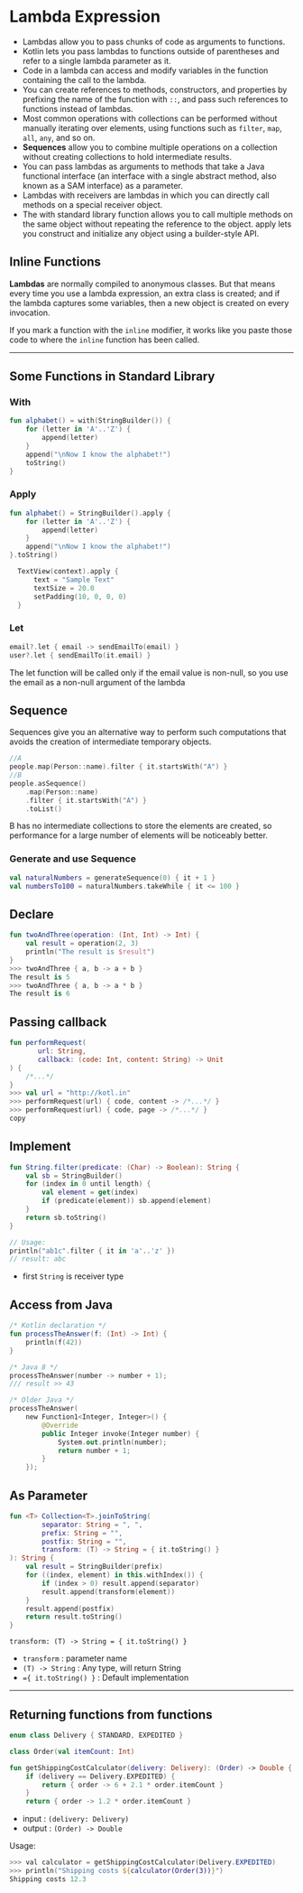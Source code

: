 # Lambda Expression

- Lambdas allow you to pass chunks of code as arguments to functions.
- Kotlin lets you pass lambdas to functions outside of parentheses and refer to a single lambda parameter as it.
- Code in a lambda can access and modify variables in the function containing the call to the lambda.
- You can create references to methods, constructors, and properties by prefixing the name of the function with `::`, and pass such references to functions instead of lambdas.
- Most common operations with collections can be performed without manually iterating over elements, using functions such as `filter`, `map`, `all`, `any`, and so on.
- **Sequences** allow you to combine multiple operations on a collection without creating collections to hold intermediate results.
- You can pass lambdas as arguments to methods that take a Java functional interface (an interface with a single abstract method, also known as a SAM interface) as a parameter.
- Lambdas with receivers are lambdas in which you can directly call methods on a special receiver object.
- The with standard library function allows you to call multiple methods on the same object without repeating the reference to the object. apply lets you construct and initialize any object using a builder-style API.

## Inline Functions

**Lambdas** are normally compiled to anonymous classes. But that means every time you use a lambda expression, an extra class is created; and if the lambda captures some variables, then a new object is created on every invocation.

If you mark a function with the `inline` modifier, it works like you paste those code to where the `inline` function has been called.

____

## Some Functions in Standard Library

### With

```kt
fun alphabet() = with(StringBuilder()) {
    for (letter in 'A'..'Z') {
        append(letter)
    }
    append("\nNow I know the alphabet!")
    toString()
}
```

### Apply

```kt
fun alphabet() = StringBuilder().apply {
    for (letter in 'A'..'Z') {
        append(letter)
    }
    append("\nNow I know the alphabet!")
}.toString()
```

```kt
  TextView(context).apply {
      text = "Sample Text"
      textSize = 20.0
      setPadding(10, 0, 0, 0)
  }
```

### Let

```kt
email?.let { email -> sendEmailTo(email) }
user?.let { sendEmailTo(it.email) }
```

The let function will be called only if the email value is non-null, so you use the email as a non-null argument of the lambda

## Sequence

Sequences give you an alternative way to perform such computations that avoids the creation of intermediate temporary objects.

```kt
//A
people.map(Person::name).filter { it.startsWith("A") }
//B
people.asSequence()
    .map(Person::name)
    .filter { it.startsWith("A") }
    .toList()
```

 B has no intermediate collections to store the elements are created, so performance for a large number of elements will be noticeably better.

### Generate and use Sequence

```kt
val naturalNumbers = generateSequence(0) { it + 1 }
val numbersTo100 = naturalNumbers.takeWhile { it <= 100 }
```

## Declare

```kt
fun twoAndThree(operation: (Int, Int) -> Int) {
    val result = operation(2, 3)  
    println("The result is $result")
}
>>> twoAndThree { a, b -> a + b }
The result is 5
>>> twoAndThree { a, b -> a * b }
The result is 6
```

## Passing callback

```kt
fun performRequest(
       url: String,
       callback: (code: Int, content: String) -> Unit  
) {
    /*...*/
}
>>> val url = "http://kotl.in"
>>> performRequest(url) { code, content -> /*...*/ }
>>> performRequest(url) { code, page -> /*...*/ }
copy
```

## Implement

```kt
fun String.filter(predicate: (Char) -> Boolean): String {
    val sb = StringBuilder()
    for (index in 0 until length) {
        val element = get(index)
        if (predicate(element)) sb.append(element)
    }
    return sb.toString()
}

// Usage:
println("ab1c".filter { it in 'a'..'z' })  
// result: abc
```

- first `String` is receiver type

## Access from Java

```kt
/* Kotlin declaration */
fun processTheAnswer(f: (Int) -> Int) {
    println(f(42))
}

/* Java 8 */
processTheAnswer(number -> number + 1);
/// result >> 43

/* Older Java */
processTheAnswer(
    new Function1<Integer, Integer>() {
        @Override
        public Integer invoke(Integer number) {
            System.out.println(number);
            return number + 1;
        }
    });
```

## As Parameter

```kt
fun <T> Collection<T>.joinToString(
        separator: String = ", ",
        prefix: String = "",
        postfix: String = "",
        transform: (T) -> String = { it.toString() }
): String {
    val result = StringBuilder(prefix)
    for ((index, element) in this.withIndex()) {
        if (index > 0) result.append(separator)
        result.append(transform(element))
    }
    result.append(postfix)
    return result.toString()
}
```

`transform: (T) -> String = { it.toString() }`

- `transform` : parameter name
- `(T) -> String` : Any type, will return String
- `={ it.toString() }` : Default implementation

____

## Returning functions from functions

```kt
enum class Delivery { STANDARD, EXPEDITED }

class Order(val itemCount: Int)

fun getShippingCostCalculator(delivery: Delivery): (Order) -> Double {
    if (delivery == Delivery.EXPEDITED) {
        return { order -> 6 + 2.1 * order.itemCount }
    }
    return { order -> 1.2 * order.itemCount }
```

- input  : `(delivery: Delivery)`
- output : `(Order) -> Double`

Usage:

```powershell
>>> val calculator = getShippingCostCalculator(Delivery.EXPEDITED)
>>> println("Shipping costs ${calculator(Order(3))}")
Shipping costs 12.3
```
